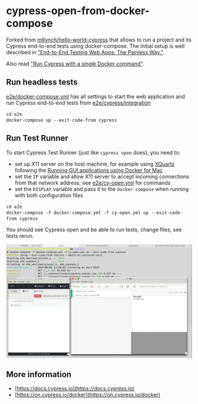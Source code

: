 # cypress-open-from-docker-compose

Forked from [mtlynch/hello-world-cypress](https://github.com/mtlynch/hello-world-cypress) that allows to run a project and its Cypress end-to-end tests using docker-compose. The initial setup is well described in ["End-to-End Testing Web Apps: The Painless Way."](https://mtlynch.io/painless-web-app-testing/).

Also read ["Run Cypress with a single Docker command"](https://www.cypress.io/blog/2019/05/02/run-cypress-with-a-single-docker-command/).

## Run headless tests

[e2e/docker-compose.yml](e2e/docker-compose.yml) has all settings to start the web application and run Cypress end-to-end tests from [e2e/cypress/integration](e2e/cypress/integration)

```shell
cd e2e
docker-compose up --exit-code-from cypress
```

## Run Test Runner

To start Cypress Test Runner (just like `cypress open` does), you need to:

- set up X11 server on the host machine, for example using [XQuartz](https://www.xquartz.org) following the [Running GUI applications using Docker for Mac](https://sourabhbajaj.com/blog/2017/02/07/gui-applications-docker-mac/)
- set the `IP` variable and allow X11 server to accept incoming connections from that network address, see [e2e/cy-open.yml](e2e/cy-open.yml) for commands
- set the `DISPLAY` variable and pass it to the `docker-compose` when running with both configuration files

```shell
cd e2e
docker-compose -f docker-compose.yml -f cy-open.yml up --exit-code-from cypress
```

You should see Cypress open and be able to run tests, change files, see tests rerun.

![Cypress open](images/cy-open.png)

## More information

- [https://docs.cypress.io](https://docs.cypress.io)
- [https://on.cypress.io/docker](https://on.cypress.io/docker)
